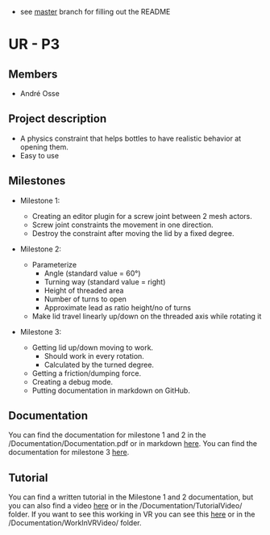 * see [master](https://github.com/robcog-iai/UR17/tree/master) branch for filling out the README
# UR - P3 

## Members
- André Osse

## Project description
- A physics constraint that helps bottles to have realistic behavior at opening them.
- Easy to use

## Milestones
- Milestone 1:
	- Creating an editor plugin for a screw joint between 2 mesh actors.
	- Screw joint constraints the movement in one direction.
	- Destroy the constraint after moving the lid by a fixed degree.
	
- Milestone 2:
	- Parameterize
		- Angle (standard value = 60°)
		- Turning way (standard value = right)
		- Height of threaded area
		- Number of turns to open
		- Approximate lead as ratio height/no of turns
	- Make lid travel linearly up/down on the threaded axis while rotating it

- Milestone 3:
	- Getting lid up/down moving to work.
		- Should work in every rotation.
		- Calculated by the turned degree.
	- Getting a friction/dumping force.
	- Creating a debug mode.
	- Putting documentation in markdown on GitHub.


## Documentation
You can find the documentation for milestone 1 and 2 in the /Documentation/Documentation.pdf or in markdown [here](/Documentation/Milestone1and2.md).
You can find the documentation for milestone 3 [here](/Documentation/Milestone3.md).
## Tutorial
You can find a  written tutorial in the Milestone 1 and 2 documentation, but you can also find a video [here](https://youtu.be/Fwbgb_8h_Us) or in the /Documentation/TutorialVideo/ folder.
If you want to see this working in VR you can see this [here](https://youtu.be/KHbCYiSnoqw) or in the /Documentation/WorkInVRVideo/ folder.

